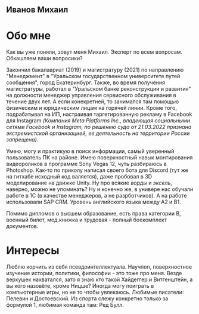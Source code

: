 ## Иванов Михаил

# Обо мне

Как вы уже поняли, зовут меня Михаил. Эксперт по всем вопросам. Обкашляем ваши вопросики? 

Закончил бакалавриат (2019) и магистратуру (2021) по направлению "Менеджмент" в "Уральском государственном университете путей сообщения", город Екатеринбург. Также, во время получения магистратуры, работал в "Уральском банке реконструкции и развития" на должности менеджер управления сервисного обслуживания в течение двух лет. А если конекретней, то занимался там помощью физическим и юридическим лицам на горячей линии. Кроме того, подрабатывал на ИП, настраивая таргетированную рекламу в Facebook для Instagram <em>(Компания Meta Platforms Inc., владеющая социальными сетями Facebook и Instagram, по решению суда от 21.03.2022 признана экстремистской организацией, ее деятельность на территории России запрещена).</em>

Умею, могу и практикую в поиск информации, самый уверенный пользователь ПК на районе. Имею поверхностный навык монтирования видеороликов в программе Sony Vegas 12, чуть разбираюсь в Photoshop. Как-то по приколу написал своего бота для Discord (тут же на гитхабе исходный код валяется), даже пробовал в 3D моделирование на движке Unity. Ну про всякие <em>ворды</em> и <em>эксель</em>, наверно, можно не упоминать? Ну и конечно же, в универе нас обучали работе в 1C (в качестве менеджеров, а не разрботчиков). А на работе использовали SAP CRM. Уровень английского языка между A2 и B1. 

Помимо дипломов о высшем образование, есть права категории B, военный билет, мед.книжка и трудовая - полный боекомплект документов. 

# Интересы

Люблю корчить из себя псевдоинтеллектуала. Научпоп, поверхностное изучение истории, политики, философии - это тоже про меня. Везде верхушек нахватался, зато я знаю кто такой Хайдеггер и Витгенштейн, а вы кого назовёте, кроме Ницше? Иногда могу поиграть в компьютерные игры, но не то чтобы увлекаюсь. Любимые писатели: Пелевин и Достоевский. Из спорта слежу конкретно только за формулой 1, любимая команда там: Ред Булл. 

